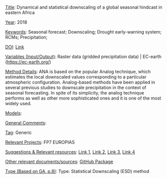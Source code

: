 <ins>Title</ins>: Dynamical and statistical downscaling of a global seasonal hindcast in eastern Africa

<ins>Year</ins>: 2018 

<ins>Keywords</ins>: Seasonal forecast; Downscaling; Drought early-warning system;
RCMs; Precipitation; 

<ins>DOI</ins>: [Link](https://doi.org/10.1016/j.cliser.2017.11.003) 

<ins>Variables (Input/Output)</ins>: Raster data (gridded precipitation data) | EC-earth (https://ec-earth.org/)

<ins>Method Details</ins>: ANA is based on the popular Analog technique, which estimates the local downscaled values corresponding to a particular atmospheric configuration. Analog-based methods have been applied in several previous studies to downscale precipitation in the context of seasonal forecasting. In spite of its simplicity, the analog technique performs as well as other more sophisticated ones and it is one of the most widely used.

<ins>Models</ins>: 

<ins>General Comments</ins>:

<ins>Tag</ins>: Generic

<ins>Relevant Projects</ins>: FP7 EUROPIAS 

<ins>Suggestions \& Relevant resources</ins>: [Link 1](https://doi.org/10.1175/1520-0469(1969)26%3C636:APARBN%3E2.0.CO;2), [Link 2](http://dx.doi.org/10.1175/2009JCLI2824.1), [Link 3](http://dx.doi.org/10.1007/s00477-012-0610-0), [Link 4](https://doi.org/10.1175/1520-0442(1999)012%3C2474:TAMAAS%3E2.0.CO;2)

<ins>Other relevant documents/sources</ins>: [GitHub Package](https://github.com/SantanderMetGroup/downscaleR)

<ins>Type (Based on GA, p.8)</ins>: Type: Statistical Downscaling (ESD) method



